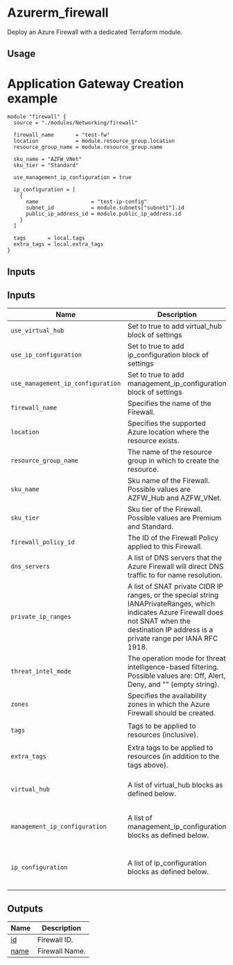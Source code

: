 # Azurerm_firewall

Deploy an Azure Firewall with a dedicated Terraform module.

<!-- BEGIN_TF_DOCS -->
## Usage

# Application Gateway Creation example

```hcl
module "firewall" {
  source = "./modules/Networking/firewall"

  firewall_name       = "test-fw"
  location            = module.resource_group.location
  resource_group_name = module.resource_group.name

  sku_name = "AZFW_VNet"
  sku_tier = "Standard"

  use_management_ip_configuration = true

  ip_configuration = [
    {
      name                 = "test-ip-config"
      subnet_id            = module.subnets["subnet1"].id
      public_ip_address_id = module.public_ip_address.id
    }
  ]

  tags       = local.tags
  extra_tags = local.extra_tags
}
```

## Inputs

## Inputs

| Name                            | Description                                                                                                                                                              | Type                                            | Default                                   | Required |
| ------------------------------- | ------------------------------------------------------------------------------------------------------------------------------------------------------------------------ | ----------------------------------------------- | ----------------------------------------- | :------: |
| `use_virtual_hub`              | Set to true to add virtual_hub block of settings                                                                                                                         | `bool`                                          | `false`                                   |    No    |
| `use_ip_configuration`         | Set to true to add ip_configuration block of settings                                                                                                                    | `bool`                                          | `false`                                   |    No    |
| `use_management_ip_configuration` | Set to true to add management_ip_configuration block of settings                                                                                                       | `bool`                                          | `false`                                   |    No    |
| `firewall_name`                | Specifies the name of the Firewall.                                                                                                                                      | `string`                                        | `null`                                    |   Yes    |
| `location`                     | Specifies the supported Azure location where the resource exists.                                                                                                       | `string`                                        | `null`                                    |   Yes    |
| `resource_group_name`          | The name of the resource group in which to create the resource.                                                                                                          | `string`                                        | `null`                                    |   Yes    |
| `sku_name`                     | Sku name of the Firewall. Possible values are AZFW_Hub and AZFW_VNet.                                                                                                    | `string`                                        | `null`                                    |   Yes    |
| `sku_tier`                     | Sku tier of the Firewall. Possible values are Premium and Standard.                                                                                                      | `string`                                        | `null`                                    |   Yes    |
| `firewall_policy_id`           | The ID of the Firewall Policy applied to this Firewall.                                                                                                                  | `string`                                        | `null`                                    |    No    |
| `dns_servers`                  | A list of DNS servers that the Azure Firewall will direct DNS traffic to for name resolution.                                                                          | `list(string)`                                  | `null`                                    |    No    |
| `private_ip_ranges`            | A list of SNAT private CIDR IP ranges, or the special string IANAPrivateRanges, which indicates Azure Firewall does not SNAT when the destination IP address is a private range per IANA RFC 1918. | `null`                                     | `null`                                    |    No    |
| `threat_intel_mode`            | The operation mode for threat intelligence-based filtering. Possible values are: Off, Alert, Deny, and "" (empty string).                                                    | `string`                                        | `"Alert"`                                |    No    |
| `zones`                        | Specifies the availability zones in which the Azure Firewall should be created.                                                                                        | `null`                                     | `null`                                    |    No    |
| `tags`                         | Tags to be applied to resources (inclusive).                                                                                                                              | `object({ environment = string, project = string })` | `null`                                    |    Yes    |
| `extra_tags`                   | Extra tags to be applied to resources (in addition to the tags above).                                                                                                    | `map(string)`                                  | `{}`                                      |    No    |
| `virtual_hub`                  | A list of virtual_hub blocks as defined below.                                                                                                                            | `list(object({ virtual_hub_id = string, public_ip_count = optional(number) }))` | `[]`                                      |    No    |
| `management_ip_configuration`   | A list of management_ip_configuration blocks as defined below.                                                                                                            | `list(object({ name = string, subnet_id = string, public_ip_address_id = string }))` | `[]`                                      |    No    |
| `ip_configuration`             | A list of ip_configuration blocks as defined below.                                                                                                                       | `list(object({ name = string, subnet_id = optional(string), public_ip_address_id = optional(string) }))` | `[]`                                      |    No    |

## Outputs

| Name | Description |
|------|-------------|
| <a name="output_fw_id"></a> [id](#output\_fw\_id) | Firewall ID. |
| <a name="output_fw_name"></a> [name](#output\_fw\_name) | Firewall Name. |
<!-- END_TF_DOCS -->